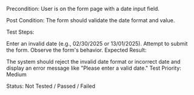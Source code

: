 
Precondition: User is on the form page with a date input field.

Post Condition: The form should validate the date format and value.

Test Steps:

Enter an invalid date (e.g., 02/30/2025 or 13/01/2025).
Attempt to submit the form.
Observe the form's behavior.
Expected Result:

The system should reject the invalid date format or incorrect date and display an error message like "Please enter a valid date."
Test Priority: Medium

Status: Not Tested / Passed / Failed

